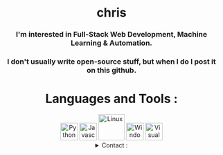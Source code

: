 <div align="center">
  <h1>chris</h1>
  <h3>I'm interested in Full-Stack Web Development, Machine Learning & Automation.</h3>
  <h3>I don't usually write open-source stuff, but when I do I post it on this github.</h3>
</div>

<div align="center">
  <h1>Languages and Tools : </h1>
  <img src="https://user-images.githubusercontent.com/71098497/163659593-587411e8-76b5-4882-9c28-8d6f533d4b24.png" alt="Python" width="40"/>
  <img src="https://i0.wp.com/webapprentices.org/wp-content/uploads/2021/09/javascript-logo.png?w=600&ssl=1" alt="Javascript" width="40"/>
  <img src="https://logos-world.net/wp-content/uploads/2020/09/Linux-Logo.png" alt="Linux" width="60"/>
  <img src="https://www.freeiconspng.com/thumbs/windows-icon/windows-8-start-button-icon-6.png" alt="Windows" width="40"/>
  <img src="https://upload.wikimedia.org/wikipedia/commons/thumb/9/9a/Visual_Studio_Code_1.35_icon.svg/2048px-Visual_Studio_Code_1.35_icon.svg.png" alt="Visual Studio Code" width="40"/>
</div>

<div align="center">
  <details close><summary>Contact :</summary>
    <h4>Twitter https://twitter.com/netmoneychris</h4>
    <h4>Instagram :  https://instagr.am/netmoneychris</h4>
  </details>
</div>
